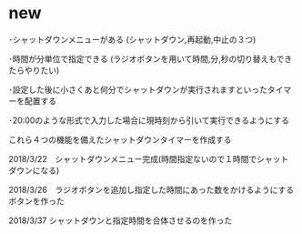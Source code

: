 # new
･シャットダウンメニューがある
(シャットダウン,再起動,中止の３つ)

･時間が分単位で指定できる
(ラジオボタンを用いて時間,分,秒の切り替えもできたらやりたい)

･設定した後に小さくあと何分でシャットダウンが実行されますといったタイマーを配置する

･20:00のような形式で入力した場合に現時刻から引いて実行できるようにする

これら４つの機能を備えたシャットダウンタイマーを作成する

2018/3/22　シャットダウンメニュー完成(時間指定ないので１時間でシャットダウンになる)

2018/3/26　ラジオボタンを追加し指定した時間にあった数をかけるようにするボタンを作った

2018/3/37  シャットダウンと指定時間を合体させるのを作った


